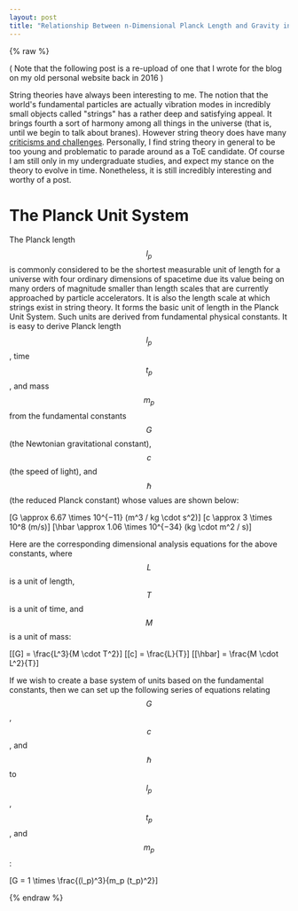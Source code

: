 ```yaml
---
layout: post
title: "Relationship Between n-Dimensional Planck Length and Gravity in String Theory"
---
```


{% raw %}

( Note that the following post is a re-upload of one that I wrote for the blog on my old personal website back in 2016 )

String theories have always been interesting to me. The notion that the world's fundamental particles are actually vibration modes in incredibly small objects called "strings" has a rather deep and satisfying appeal. It brings fourth a sort of harmony among all things in the universe (that is, until we begin to talk about branes). However string theory does have many [criticisms and challenges](https://en.wikipedia.org/wiki/String_theory#Criticism). Personally, I find string theory in general to be too young and problematic to parade around as a ToE candidate. Of course I am still only in my undergraduate studies, and expect my stance on the theory to evolve in time. Nonetheless, it is still incredibly interesting and worthy of a post.

# The Planck Unit System

The Planck length $$l_p$$ is commonly considered to be the shortest measurable unit of length for a universe with four ordinary dimensions of spacetime due its value being on many orders of magnitude smaller than length scales that are currently approached by particle accelerators. It is also the length scale at which strings exist in string theory. It forms the basic unit of length in the Planck Unit System. Such units are derived from fundamental physical constants. It is easy to derive Planck length $$l_p$$, time $$t_p$$, and mass $$m_p$$ from the fundamental constants $$G$$ (the Newtonian gravitational constant), $$c$$ (the speed of light), and $$\hbar$$ (the reduced Planck constant) whose values are shown below:

\[G \approx 6.67 \times 10^{−11}   (m^3 / kg \cdot s^2)\]
\[c \approx 3 \times 10^8   (m/s)\]
\[\hbar \approx 1.06 \times 10^{−34}   (kg \cdot m^2 / s)\]

Here are the corresponding dimensional analysis equations for the above constants, where $$L$$ is a unit of length, $$T$$ is a unit of time, and $$M$$ is a unit of mass:

\[[G] = \frac{L^3}{M \cdot T^2}\]
\[[c] = \frac{L}{T}\]
\[[\hbar] = \frac{M \cdot L^2}{T}\]

If we wish to create a base system of units based on the fundamental constants, then we can set up the following series of equations relating $$G$$, $$c$$, and $$\hbar$$ to $$l_p$$, $$t_p$$, and $$m_p$$:

\[G = 1 \times \frac{(l_p)^3}{m_p (t_p)^2}\]

{% endraw %}
